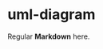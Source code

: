 # uml-diagram
Regular **Markdown** here.

<div hidden>
```
@startuml firstDiagram

Alice -> Bob: Hello
Bob -> Alice: Hi!
		
@enduml
```
</div>

![](firstDiagram.svg)

Some more markdown.
